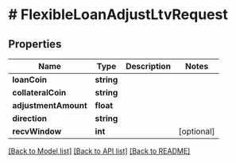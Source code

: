 # # FlexibleLoanAdjustLtvRequest

## Properties

Name | Type | Description | Notes
------------ | ------------- | ------------- | -------------
**loanCoin** | **string** |  |
**collateralCoin** | **string** |  |
**adjustmentAmount** | **float** |  |
**direction** | **string** |  |
**recvWindow** | **int** |  | [optional]

[[Back to Model list]](../../README.md#models) [[Back to API list]](../../README.md#endpoints) [[Back to README]](../../README.md)
